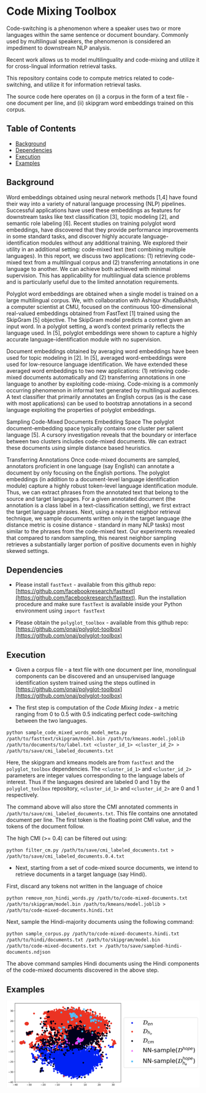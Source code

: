 # Code Mixing Toolbox

Code-switching is a phenomenon where a speaker uses two or more languages within the same sentence or document boundary. Commonly used by multilingual speakers, the phenomenon is considered an impediment to downstream NLP analysis.

Recent work allows us to model multilinguality and code-mixing and utilize it for cross-lingual information retrieval tasks.

This repository contains code to compute metrics related to code-switching, and utilize it for information retrieval tasks.

The source code here operates on (i) a corpus in the form of a text file - one document per line, and (ii) skipgram word embeddings trained on this corpus.

## Table of Contents

* [Background](#background)
* [Dependencies](#dependencies)
* [Execution](#execution)
* [Examples](#examples)


## Background

Word embeddings obtained using neural network methods [1,4] have found their way into a variety of natural language processing (NLP) pipelines. Successful applications have used these embeddings as features for downstream tasks like text classification [3], topic modeling [2], and semantic role labeling [6]. Recent studies on training polyglot word embeddings, have discovered that they provide performance improvements in some standard tasks, and discover highly accurate language-identification modules without any additional training. We explored their utility in an additional setting: code-mixed text (text combining multiple languages). In this report, we discuss two applications: (1) retrieving code-mixed text from a multilingual corpus and (2) transferring annotations in one language to another. We can achieve both achieved with minimal supervision. This has applicability for multilingual data science problems and is particularly useful due to the limited annotation requirements.

Polyglot word embeddings are obtained when a single model is trained on a large multilingual corpus. We, with collaboration with Ashiqur KhudaBukhsh, a computer scientist at CMU, focused on the continuous 100-dimensional real-valued embeddings obtained from FastText [1] trained using the SkipGram [5] objective. The SkipGram model predicts a context given an input word. In a polyglot setting, a word’s context primarily reflects the language used. In [5], polyglot embeddings were shown to capture a highly accurate language-identification module with no supervision.

Document embeddings obtained by averaging word embeddings have been used for topic modeling in [2]. In [5], averaged word-embeddings were used for low-resource language identification. We have extended these averaged word embeddings to two new applications: (1) retrieving code-mixed documents automatically and (2) transferring annotations in one language to another by exploiting code-mixing. Code-mixing is a commonly occurring phenomenon in informal text generated by multilingual audiences. A text classifier that primarily annotates an English corpus (as is the case with most applications) can be used to bootstrap annotations in a second language exploiting the properties of polyglot embeddings.

Sampling Code-Mixed Documents Embedding Space
The polyglot document-embedding space typically contains one cluster per salient language [5]. A cursory investigation reveals that the boundary or interface between two clusters includes code-mixed documents. We can extract these documents using simple distance based heuristics.


Transferring Annotations
Once code-mixed documents are sampled, annotators proficient in one language (say English) can annotate a document by only focusing on the English portions. The polyglot embeddings (in addition to a document-level language identification module) capture a highly robust token-level language identification module. Thus, we can extract phrases from the annotated text that belong to the source and target languages. For a given annotated document (the annotation is a class label in a text-classification setting), we first extract the target language phrases. Next, using a nearest neighbor retrieval technique, we sample documents written only in the target language (the distance metric is cosine distance - standard in many NLP tasks) most similar to the phrases from the code-mixed text. Our experiments revealed that compared to random sampling, this nearest neighbor sampling retrieves a substantially larger portion of positive documents even in highly skewed settings.

## Dependencies

* Please install `fastText` - available from this github repo: [https://github.com/facebookresearch/fasttext](https://github.com/facebookresearch/fasttext). Run the installation procedure and make sure `fastText` is available inside your Python environment using `import fastText`

* Please obtain the `polyglot_toolbox` - available from this github repo: [https://github.com/onai/polyglot-toolbox](https://github.com/onai/polyglot-toolbox)

## Execution

* Given a corpus file - a text file with one document per line, monolingual components can be discovered and an unsupervised language identification system trained using the steps outlined in [https://github.com/onai/polyglot-toolbox](https://github.com/onai/polyglot-toolbox)

* The first step is computation of the _Code Mixing Index_ - a metric ranging from 0 to 0.5 with 0.5 indicating perfect code-switching between the two languages.

```
python sample_code_mixed_words_model_meta.py /path/to/fasttext/skipgram/model.bin /path/to/kmeans.model.joblib /path/to/documents/to/label.txt <cluster_id_1> <cluster_id_2> > /path/to/save/cmi_labeled_documents.txt
```

Here, the skipgram and kmeans models are from `fastText` and the `polyglot_toolbox` dependencies. The `<cluster_id_1>` and `<cluster_id_2>` parameters are integer values corresponding to the language labels of interest. Thus if the languages desired are labeled 0 and 1 by the `polyglot_toolbox` repository, `<cluster_id_1>` and `<cluster_id_2>` are 0 and 1 respectively.

The command above will also store the CMI annotated comments in `/path/to/save/cmi_labeled_documents.txt`. This file contains one annotated document per line. The first token is the floating point CMI value, and the tokens of the document follow.

The high CMI (>= 0.4) can be filtered out using:

```
python filter_cm.py /path/to/save/cmi_labeled_documents.txt > /path/to/save/cmi_labeled_documents.0.4.txt
```

* Next, starting from a set of code-mixed source documents, we intend to retrieve  documents in a target language (say Hindi).

First, discard any tokens not written in the language of choice

```
python remove_non_hindi_words.py /path/to/code-mixed-documents.txt /path/to/skipgram/model.bin /path/to/kmeans/model.joblib > /path/to/code-mixed-documents.hindi.txt
```

Next, sample the Hindi-majority documents using the following command:

```
python sample_corpus.py /path/to/code-mixed-documents.hindi.txt  /path/to/hindi/documents.txt /path/to/skipgram/model.bin /path/to/code-mixed-documents.txt > /path/to/save/sampled-hindi-documents.ndjson
```

The above command samples Hindi documents using the Hindi components of the code-mixed documents discovered in the above step.

## Examples

![](cmi_example.png)